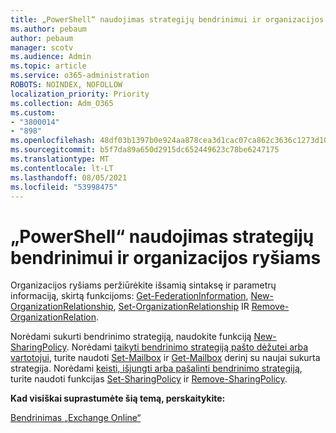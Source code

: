 ```yaml
---
title: „PowerShell“ naudojimas strategijų bendrinimui ir organizacijos ryšiams
ms.author: pebaum
author: pebaum
manager: scotv
ms.audience: Admin
ms.topic: article
ms.service: o365-administration
ROBOTS: NOINDEX, NOFOLLOW
localization_priority: Priority
ms.collection: Adm_O365
ms.custom:
- "3800014"
- "898"
ms.openlocfilehash: 48df03b1397b0e924aa878cea3d1cac07ca862c3636c1273d10f4841a03fddcf
ms.sourcegitcommit: b5f7da89a650d2915dc652449623c78be6247175
ms.translationtype: MT
ms.contentlocale: lt-LT
ms.lasthandoff: 08/05/2021
ms.locfileid: "53998475"
---
```

# <a name="use-powershell-for-sharing-policies-and-organization-relationships"></a>„PowerShell“ naudojimas strategijų bendrinimui ir organizacijos ryšiams


Organizacijos ryšiams peržiūrėkite išsamią sintaksę ir parametrų informaciją, skirtą funkcijoms: [Get-FederationInformation](https://docs.microsoft.com/powershell/module/exchange/get-federationinformation), [New-OrganizationRelationship](https://docs.microsoft.com/powershell/module/exchange/new-organizationrelationship), [Set-OrganizationRelationship](https://docs.microsoft.com/powershell/module/exchange/set-organizationrelationship) IR [Remove-OrganizationRelation](https://docs.microsoft.com/powershell/module/exchange/remove-organizationrelationship).

Norėdami sukurti bendrinimo strategiją, naudokite funkciją [New-SharingPolicy](https://docs.microsoft.com/powershell/module/exchange/new-sharingpolicy). Norėdami [taikyti bendrinimo strategiją pašto dėžutei arba vartotojui](https://docs.microsoft.com/exchange/sharing/sharing-policies/apply-a-sharing-policy#use-exchange-online-powershell-to-apply-a-sharing-policy-to-one-or-more-mailboxes), turite naudoti [Set-Mailbox](https://docs.microsoft.com/powershell/module/exchange/set-mailbox) ir [Get-Mailbox](https://docs.microsoft.com/powershell/module/exchange/get-mailbox) derinį su naujai sukurta strategija. Norėdami [keisti, išjungti arba pašalinti bendrinimo strategiją](https://docs.microsoft.com/exchange/sharing/sharing-policies/modify-a-sharing-policy), turite naudoti funkcijas [Set-SharingPolicy](https://docs.microsoft.com/powershell/module/exchange/set-sharingpolicy) ir [Remove-SharingPolicy](https://docs.microsoft.com/powershell/module/exchange/remove-sharingpolicy).

**Kad visiškai suprastumėte šią temą, perskaitykite:**

[Bendrinimas „Exchange Online“](https://docs.microsoft.com/exchange/sharing/sharing)